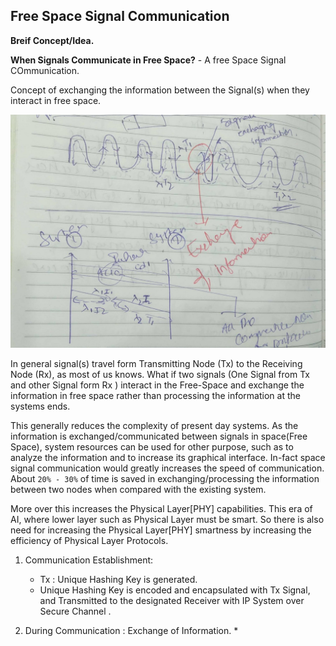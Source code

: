 ## Free Space Signal Communication

**Breif Concept/Idea.**

**When Signals Communicate in Free Space?** - A free Space Signal COmmunication.

Concept of exchanging the information between the Signal(s) when they interact in free space. 

![FreeSpaceCommunication](uploads/9d3ce2c8c313407c65c5a1b5f139207e/FreeSpaceCommunication.jpg)

In general signal(s) travel form Transmitting Node (Tx) to the Receiving Node (Rx), as most of us knows. What if two signals (One Signal from Tx and other Signal form Rx ) interact in the Free-Space and exchange the information in free space rather than processing the information at the systems ends.


This generally reduces the complexity of present day systems. As the information is exchanged/communicated between signals in space(Free Space), system resources can be used for other purpose, such as to analyze the information and to increase its graphical interface. In-fact space signal communication would greatly increases the speed of communication. About `20% - 30%` of time is saved in exchanging/processing the information between two nodes when compared with the existing system.

More over this increases the Physical Layer[PHY] capabilities. This era of AI, where lower layer such as Physical Layer must be smart. So there is also need for increasing the Physical Layer[PHY] smartness by increasing the efficiency of Physical Layer Protocols.

1. Communication Establishment:
    * Tx : Unique Hashing Key is generated.
    * Unique Hashing Key is encoded and encapsulated with Tx Signal, and Transmitted to the designated Receiver with IP System over Secure Channel .

2. During Communication : Exchange of Information.
    *
  